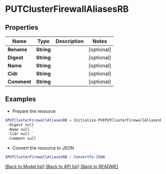 # PUTClusterFirewallAliasesRB
## Properties

Name | Type | Description | Notes
------------ | ------------- | ------------- | -------------
**Rename** | **String** |  | [optional] 
**Digest** | **String** |  | [optional] 
**Name** | **String** |  | [optional] 
**Cidr** | **String** |  | [optional] 
**Comment** | **String** |  | [optional] 

## Examples

- Prepare the resource
```powershell
$PUTClusterFirewallAliasesRB = Initialize-PVEPUTClusterFirewallAliasesRB  -Rename null `
 -Digest null `
 -Name null `
 -Cidr null `
 -Comment null
```

- Convert the resource to JSON
```powershell
$PUTClusterFirewallAliasesRB | ConvertTo-JSON
```

[[Back to Model list]](../README.md#documentation-for-models) [[Back to API list]](../README.md#documentation-for-api-endpoints) [[Back to README]](../README.md)

